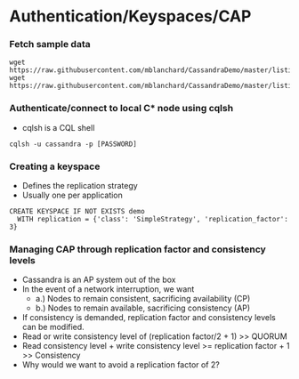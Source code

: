 # Authentication/Keyspaces/CAP

### Fetch sample data
```
wget https://raw.githubusercontent.com/mblanchard/CassandraDemo/master/listings.csv
wget https://raw.githubusercontent.com/mblanchard/CassandraDemo/master/listingsbystate.csv
```

### Authenticate/connect to local C\* node using cqlsh
- cqlsh is a CQL shell
```
cqlsh -u cassandra -p [PASSWORD]
```

### Creating a keyspace
- Defines the replication strategy
- Usually one per application
```
CREATE KEYSPACE IF NOT EXISTS demo 
  WITH replication = {'class': 'SimpleStrategy', 'replication_factor': 3}
```

### Managing CAP through replication factor and consistency levels
- Cassandra is an AP system out of the box
- In the event of a network interruption, we want
  - a.) Nodes to remain consistent, sacrificing availability (CP)
  - b.) Nodes to remain available, sacrificing consistency (AP)
- If consistency is demanded, replication factor and consistency levels can be modified.
- Read or write consistency level of (replication factor/2 + 1) >> QUORUM
- Read consistency level + write consistency level >= replication factor + 1 >> Consistency
- Why would we want to avoid a replication factor of 2?
